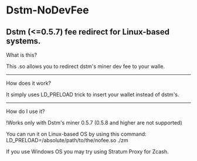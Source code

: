 # Dstm-NoDevFee
Dstm (<=0.5.7) fee redirect for Linux-based systems.
----------------------------------------------------------------------

What is this?

This .so allows you to redirect dstm's miner dev fee to your walle.

----------------------------------------------------------------------

How does it work?

It simply uses LD_PRELOAD trick to insert your wallet instead of dstm's.

----------------------------------------------------------------------

How do I use it?

!Works only with Dstm's miner 0.5.7 (0.5.8 and higher are not supported)

You can run it on Linux-based OS by using this command: 
LD_PRELOAD=/absolute/path/to/the/nofee.so ./zm <standard-arguments-you-use-with-this-miner>

If you use Windows OS you may try using Stratum Proxy for Zcash.
